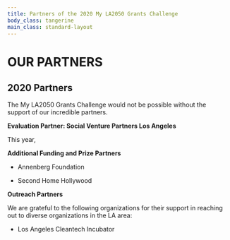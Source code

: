 ```yaml
---
title: Partners of the 2020 My LA2050 Grants Challenge
body_class: tangerine
main_class: standard-layout
---
```


<h1>
 OUR PARTNERS
</h1>

## 2020 Partners

The My LA2050 Grants Challenge would not be possible without the support of our incredible partners.

**Evaluation Partner: Social Venture Partners Los Angeles**

This year, 

**Additional Funding and Prize Partners**

* Annenberg Foundation

* Second Home Hollywood

**Outreach Partners**

We are grateful to the following organizations for their support in reaching out to diverse organizations in the LA area:

* Los Angeles Cleantech Incubator
